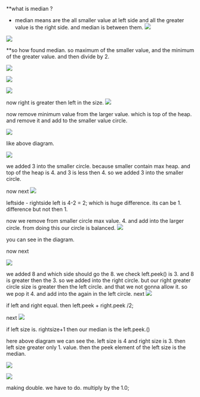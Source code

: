**what is median ? 
- median means are the all smaller value at left side and all the greater value is the right side. and median is between them.
![](https://i.imgur.com/yiKxiMW.png)

![](https://i.imgur.com/914y8Hy.png)

**so how found median.
so maximum of the smaller value, and the minimum of the greater value.
and then divide by 2.

![](https://i.imgur.com/OElaJeR.png)

![](https://i.imgur.com/Z00UytE.png)


![](https://i.imgur.com/MNNx5AP.png)


now right is greater then left in the size.
![](https://i.imgur.com/ARTMrI0.png)



now remove minimum value from the larger value. which is top of the heap.
and remove it and add to the smaller value circle. 

![](https://i.imgur.com/wFxV6Bv.png)


like above diagram.

![](https://i.imgur.com/JmjK1Pk.png)

we added 3 into the smaller circle. because smaller contain max heap. and top of the heap is 4. and 3 is less then 4. so we added 3 into the smaller circle.

now next
![](https://i.imgur.com/t1agg2T.png)


leftside - rightside 
left is 4-2 = 2; which is huge difference. its can be 1. difference but not then 1.

now we remove from smaller circle max value. 4. and add into the larger circle. 
from doing this our circle is balanced.
![](https://i.imgur.com/9bswTh3.png)


you can see in the diagram.

now next

![](https://i.imgur.com/cjfomAp.png)


we added 8 and which side should go the 8. we check left.peek() is 3. and 8 is greater then the 3. so we added into the right circle. but our right greater circle size is greater then the left circle. and that we not gonna allow it. 
so we pop it 4. and add into the again in the left circle.
next
![](https://i.imgur.com/BiGd6xD.png)


if left and right equal. then left.peek + right.peek /2;

next
![](https://i.imgur.com/k0pdu45.png)


if left size is.  rightsize+1 then our median is the left.peek.() 

here above diagram we can see the.  left size is 4 and right size is 3. then left size greater only 1. value. then the peek element of the left size is the median.


![](https://i.imgur.com/mqpa55q.png)


![](https://i.imgur.com/fkbKPwA.png)


making double. we have to do. multiply by the 1.0;


